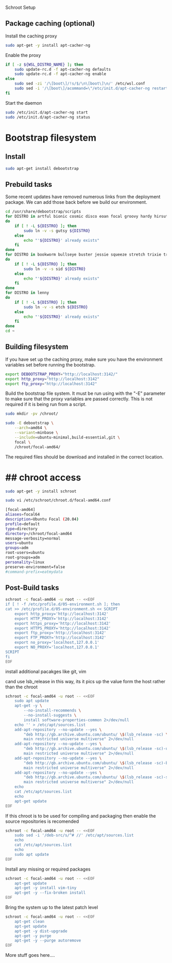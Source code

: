 Schroot Setup

## Package caching (optional)

Install the caching proxy

```bash
sudo apt-get -y install apt-cacher-ng
```

Enable the proxy

```bash
if [ -z ${WSL_DISTRO_NAME} ]; then
    sudo update-rc.d -f apt-cacher-ng defaults
    sudo update-rc.d -f apt-cacher-ng enable
else
    sudo sed -zi '/\[boot\]/!s/$/\n\[boot\]\n/' /etc/wsl.conf
    sudo sed -i '/\[boot\]/acommand=\"/etc/init.d/apt-cacher-ng restart;\"\n' /etc/wsl.conf
fi
```

Start the daemon

```bash
sudo /etc/init.d/apt-cacher-ng start
sudo /etc/init.d/apt-cacher-ng status
```

# Bootstrap filesystem

## Install

```bash
sudo apt-get install debootstrap
```

## Prebuild tasks

Some recent updates have removed numerous links from the deployment package.  We can add those back before we build our environment.

```bash
cd /usr/share/debootstrap/scripts
for DISTRO in artful bionic cosmic disco eoan focal groovy hardy hirsute impish intrepid jammy jaunty karmic kinetic lucid lunar mantic maverick natty noble oneiric precise quantal raring saucy utopic vivid wily xenial yakkety zesty
do
    if [ ! -L ${DISTRO} ]; then
        sudo ln -v -s gutsy ${DISTRO}
    else
        echo "'${DISTRO}' already exists"
    fi
done
for DISTRO in bookworm bullseye buster jessie squeeze stretch trixie trusty wheezy
do
    if [ ! -L ${DISTRO} ]; then
        sudo ln -v -s sid ${DISTRO}
    else
        echo "'${DISTRO}' already exists"
    fi
done
for DISTRO in lenny
do
    if [ ! -L ${DISTRO} ]; then
        sudo ln -v -s etch ${DISTRO}
    else
        echo "'${DISTRO}' already exists"
    fi
done
cd ~
```

## Building filesystem

If you have set up the caching proxy, make sure you have the environment variables set before running the bootstrap.

```bash
export DEBOOTSTRAP_PROXY="http://localhost:3142/"
export http_proxy="http://localhost:3142"
export ftp_proxy="http://localhost:3142"
```

Build the bootstrap file system.  It must be run using with the "-E" parameter to make sure that the proxy variables are passed correctly.  This is not required if it is being run from a script.

```bash
sudo mkdir -pv /chroot/
```

```bash
sudo -E debootstrap \
    --arch=amd64 \
    --variant=minbase \
    --include=ubuntu-minimal,build-essential,git \
    focal \
    /chroot/focal-amd64/
```

The required files should be download and installed in the correct location.

# ## chroot access

```bash
sudo apt-get -y install schroot
```

```bash
sudo vi /etc/schroot/chroot.d/focal-amd64.conf
```

```bash
[focal-amd64]
aliases=focal64
description=Ubuntu Focal (20.04)
profile=default
type=directory
directory=/chroot/focal-amd64
message-verbosity=normal
users=ubuntu
groups=adm
root-users=ubuntu
root-groups=adm
personality=linux
preserve-environment=false
#command-prefix=eatmydata
```

## Post-Build tasks

```bash
schroot -c focal-amd64 -u root -- <<EOF
if [ ! -f /etc/profile.d/05-environment.sh ]; then
cat >> /etc/profile.d/05-environment.sh << SCRIPT
    export http_proxy='http://localhost:3142'
    export HTTP_PROXY='http://localhost:3142'
    export https_proxy='http://localhost:3142'
    export HTTPS_PROXY='http://localhost:3142'
    export ftp_proxy='http://localhost:3142'
    export FTP_PROXY='http://localhost:3142'
    export no_proxy='localhost,127.0.0.1'
    export NO_PROXY='localhost,127.0.0.1'
SCRIPT
fi
EOF
```

install additional pacakges like git, vim

cand use lsb_release in this way, its it pics up the value form the host rather than the chroot 

```bash
schroot -c focal-amd64 -u root -- <<EOF
    sudo apt update
    apt-get -y \
        --no-install-recommends \
        --no-install-suggests \
        install software-properties-common 2>/dev/null
    echo '' > /etc/apt/sources.list
    add-apt-repository --no-update --yes \
        "deb http://gb.archive.ubuntu.com/ubuntu/ \$(lsb_release -sc) \
        main restricted universe multiverse" 2>/dev/null
    add-apt-repository --no-update --yes \
        "deb http://gb.archive.ubuntu.com/ubuntu/ \$(lsb_release -sc)-updates \
        main restricted universe multiverse" 2>/dev/null
    add-apt-repository --no-update --yes \
        "deb http://gb.archive.ubuntu.com/ubuntu/ \$(lsb_release -sc)-backports \
        main restricted universe multiverse" 2>/dev/null
    add-apt-repository --no-update --yes \
        "deb http://gb.archive.ubuntu.com/ubuntu/ \$(lsb_release -sc)-security \
        main restricted universe multiverse" 2>/dev/null
    echo
    cat /etc/apt/sources.list
    echo
    apt-get update
EOF
```

If this chroot is to be used for compiling and packaging then enable the source repositories is recomended

```bash
schroot -c focal-amd64 -u root -- <<EOF
    sudo sed -i '/deb-src/s/^# //' /etc/apt/sources.list
    echo
    cat /etc/apt/sources.list
    echo
    sudo apt update
EOF
```

Install any missing or required packages

```bash
schroot -c focal-amd64 -u root -- <<EOF
    apt-get update 
    apt-get -y install vim-tiny
    apt-get -y --fix-broken install
EOF
```

Bring the system up to the latest patch level

```bash
schroot -c focal-amd64 -u root -- <<EOF
    apt-get clean
    apt-get update
    apt-get -y dist-upgrade
    apt-get -y purge
    apt-get -y --purge autoremove
EOF
```

More stuff goes here....
